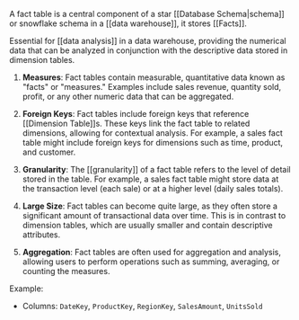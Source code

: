 A fact table is a central component of a star [[Database Schema|schema]] or snowflake schema in a [[data warehouse]], it stores [[Facts]].

Essential for [[data analysis]] in a data warehouse, providing the numerical data that can be analyzed in conjunction with the descriptive data stored in dimension tables.

1. **Measures**: Fact tables contain measurable, quantitative data known as "facts" or "measures." Examples include sales revenue, quantity sold, profit, or any other numeric data that can be aggregated.

2. **Foreign Keys**: Fact tables include foreign keys that reference [[Dimension Table]]s. These keys link the fact table to related dimensions, allowing for contextual analysis. For example, a sales fact table might include foreign keys for dimensions such as time, product, and customer.

3. **Granularity**: The [[granularity]] of a fact table refers to the level of detail stored in the table. For example, a sales fact table might store data at the transaction level (each sale) or at a higher level (daily sales totals).

4. **Large Size**: Fact tables can become quite large, as they often store a significant amount of transactional data over time. This is in contrast to dimension tables, which are usually smaller and contain descriptive attributes.

5. **Aggregation**: Fact tables are often used for aggregation and analysis, allowing users to perform operations such as summing, averaging, or counting the measures.

Example:
  - Columns: `DateKey`, `ProductKey`, `RegionKey`, `SalesAmount`, `UnitsSold`